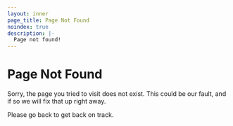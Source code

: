 ```yaml
---
layout: inner
page_title: Page Not Found
noindex: true
description: |-
  Page not found!
---
```


# Page Not Found

Sorry, the page you tried to visit does not exist. This could be our fault,
and if so we will fix that up right away.

Please go back to get back on track.
